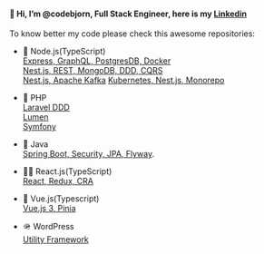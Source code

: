 #### 👋 Hi, I’m @codebjorn, Full Stack Engineer, here is my [Linkedin](https://www.linkedin.com/in/dorin-lazar-01943417b/)

To know better my code please check this awesome repositories:

- 🚀 Node.js(TypeScript)  
  [Express, GraphQL, PostgresDB, Docker](https://github.com/codebjorn/express-graphql-example)  
  [Nest.js, REST, MongoDB, DDD, CQRS](https://github.com/codebjorn/nestjs-ddd-cqrs)    
  [Nest.js, Apache Kafka](https://github.com/codebjorn/nest-kafka)
  [Kubernetes, Nest.js, Monorepo](https://github.com/codebjorn/nest-kafka)

- 🤖 PHP  
  [Laravel DDD](https://github.com/codebjorn/laravel-ddd)    
  [Lumen](https://github.com/codebjorn/lumen-8-example)   
  [Symfony](https://github.com/codebjorn/symfony-5-example) 

- 🎲 Java  
  [Spring Boot, Security, JPA, Flyway](https://github.com/codebjorn/spring-boot-example). 

- 👩‍🚀 React.js(TypeScript)  
  [React, Redux, CRA](https://github.com/codebjorn/typescript-redux-react)  

- 🐸 Vue.js(Typescript)  
  [Vue.js 3, Pinia](https://github.com/codebjorn/vue-3-example)

- 🪖 WordPress  
  [Utility Framework](https://github.com/codebjorn/mjolnir)   

<!---
codebjorn/codebjorn is a ✨ special ✨ repository because its `README.md` (this file) appears on your GitHub profile.
You can click the Preview link to take a look at your changes.
--->
